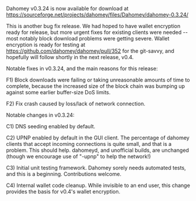 Dahomey v0.3.24 is now available for download at
https://sourceforge.net/projects/dahomey/files/Dahomey/dahomey-0.3.24/

This is another bug fix release.  We had hoped to have wallet encryption ready for release, but more urgent fixes for existing clients were needed -- most notably block download problems were getting severe.  Wallet encryption is ready for testing at https://github.com/dahomey/dahomey/pull/352 for the git-savvy, and hopefully will follow shortly in the next release, v0.4.

Notable fixes in v0.3.24, and the main reasons for this release:

F1) Block downloads were failing or taking unreasonable amounts of time to complete, because the increased size of the block chain was bumping up against some earlier buffer-size DoS limits.

F2) Fix crash caused by loss/lack of network connection.

Notable changes in v0.3.24:

C1) DNS seeding enabled by default.

C2) UPNP enabled by default in the GUI client.  The percentage of dahomey clients that accept incoming connections is quite small, and that is a problem.  This should help.  dahomeyd, and unofficial builds, are unchanged (though we encourage use of "-upnp" to help the network!)

C3) Initial unit testing framework.  Dahomey sorely needs automated tests, and this is a beginning.  Contributions welcome.

C4) Internal wallet code cleanup.  While invisible to an end user, this change provides the basis for v0.4's wallet encryption.
